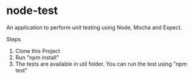# node-test
An application to perform unit testing using Node, Mocha and Expect.

Steps

1. Clone this Project
2. Run "npm install"
3. The tests are available in util folder. You can run the test using "npm test"
